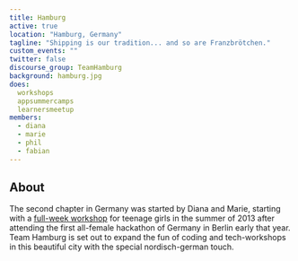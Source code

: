```yaml
---
title: Hamburg
active: true
location: "Hamburg, Germany"
tagline: "Shipping is our tradition... and so are Franzbrötchen."
custom_events: ""
twitter: false
discourse_group: TeamHamburg
background: hamburg.jpg
does:
  workshops
  appsummercamps
  learnersmeetup
members:
  - diana
  - marie
  - phil
  - fabian
---
```


## About

The second chapter in Germany was started by Diana and Marie,
starting with a [full-week workshop] for teenage girls in the summer of 2013
after attending the first all-female hackathon of Germany in
Berlin early that year. Team Hamburg is set out to expand the fun of
coding and tech-workshops in this beautiful city with the special
nordisch-german touch.

[full-week workshop]: http://app-summer-camp.opentechschool.org
